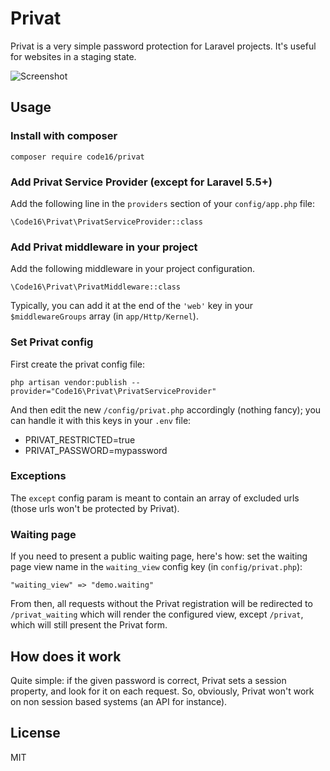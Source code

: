 # Privat

Privat is a very simple password protection for Laravel projects. It's useful for websites in a staging state.

![Screenshot](http://i.imgur.com/jz7TTmS.png)

## Usage

### Install with composer

    composer require code16/privat

### Add Privat Service Provider (except for Laravel 5.5+)

Add the following line in the `providers` section of your `config/app.php` file:

    \Code16\Privat\PrivatServiceProvider::class

### Add Privat middleware in your project

Add the following middleware in your project configuration. 

    \Code16\Privat\PrivatMiddleware::class

Typically, you can add it at the end of the `'web'` key in your `$middlewareGroups` array (in `app/Http/Kernel`).


### Set Privat config

First create the privat config file:

    php artisan vendor:publish --provider="Code16\Privat\PrivatServiceProvider"

And then edit the new `/config/privat.php` accordingly (nothing fancy); you can handle it with this keys in your `.env` file:

- PRIVAT_RESTRICTED=true
- PRIVAT_PASSWORD=mypassword

### Exceptions

The `except` config param is meant to contain an array of excluded urls (those urls won't be protected by Privat).

### Waiting page

If you need to present a public waiting page, here's how: set the waiting page view name in the `waiting_view` config key (in `config/privat.php`):

    "waiting_view" => "demo.waiting"

From then, all requests without the Privat registration will be redirected to `/privat_waiting` which will render the configured view, except `/privat`, which will still present the Privat form.

## How does it work

Quite simple: if the given password is correct, Privat sets a session property, and look for it on each request. So, obviously, Privat won't work on non session based systems (an API for instance).

## License

MIT
